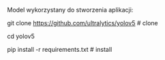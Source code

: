 Model wykorzystany do stworzenia aplikacji:

git clone https://github.com/ultralytics/yolov5  # clone

cd yolov5

pip install -r requirements.txt  # install
